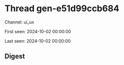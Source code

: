 # Thread gen-e51d99ccb684
Channel: ui_ux

First seen: 2024-10-02 00:00:00

Last seen: 2024-10-02 00:00:00

## Digest


